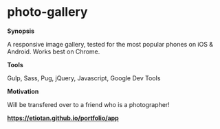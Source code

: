 # photo-gallery

**Synopsis**

A responsive image gallery, tested for the most popular phones on iOS & Android. Works best on Chrome.

**Tools**

Gulp, Sass, Pug, jQuery, Javascript, Google Dev Tools

**Motivation**

Will be transfered over to a friend who is a photographer!

**https://etiotan.github.io/portfolio/app**
